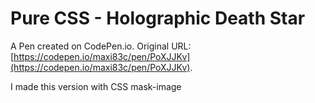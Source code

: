 # Pure CSS - Holographic Death Star

A Pen created on CodePen.io. Original URL: [https://codepen.io/maxi83c/pen/PoXJJKv](https://codepen.io/maxi83c/pen/PoXJJKv).

I made this version with CSS mask-image